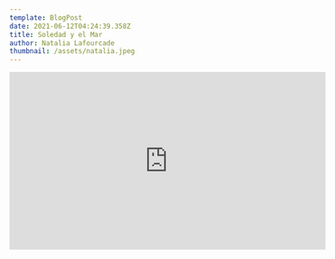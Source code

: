```yaml
---
template: BlogPost
date: 2021-06-12T04:24:39.358Z
title: Soledad y el Mar
author: Natalia Lafourcade
thumbnail: /assets/natalia.jpeg
---
```

<iframe width="560" height="315" src="https://www.youtube.com/embed/gd4jntP0tco" frameborder="0" allow="accelerometer; autoplay; encrypted-media; gyroscope; picture-in-picture" allowfullscreen></iframe>